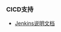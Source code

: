 ### CICD支持

* [Jenkins说明文档](https://github.com/bxxfighting/darling/blob/master/jenkinsfile/README.md)
